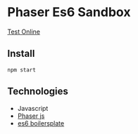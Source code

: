 # Phaser Es6 Sandbox

[Test Online](https://guillaume-gomez.github.io/phaserEs6Sandbox/build/)

## Install
`npm start`

## Technologies
- Javascript
- [Phaser js](http://phaser.io/)
- [es6 boilersplate](https://github.com/belohlavek/phaser-es6-boilerplate)
